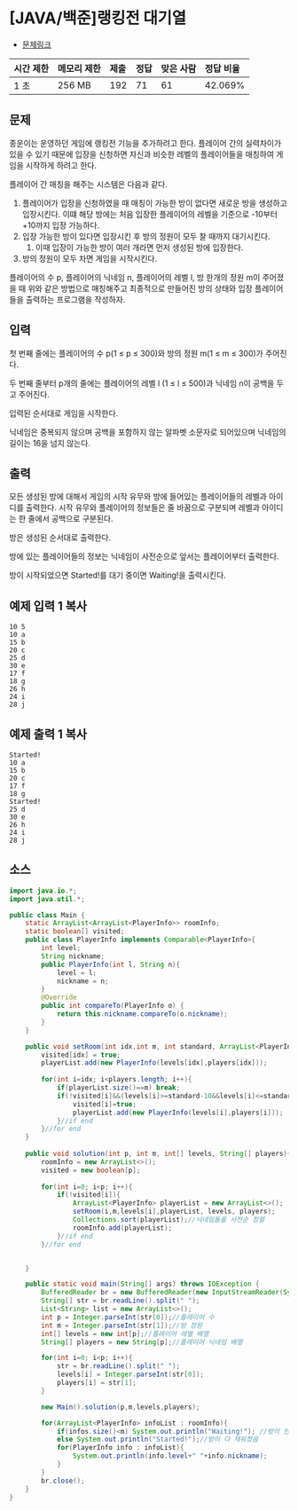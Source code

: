# [JAVA/백준]랭킹전 대기열

- [문제링크](https://www.acmicpc.net/problem/20006)

| 시간 제한 | 메모리 제한 | 제출 | 정답 | 맞은 사람 | 정답 비율 |
| :-------- | :---------- | :--- | :--- | :-------- | :-------- |
| 1 초      | 256 MB      | 192  | 71   | 61        | 42.069%   |

## 문제

종운이는 운영하던 게임에 랭킹전 기능을 추가하려고 한다. 플레이어 간의 실력차이가 있을 수 있기 때문에 입장을 신청하면 자신과 비슷한 레벨의 플레이어들을 매칭하여 게임을 시작하게 하려고 한다.

플레이어 간 매칭을 해주는 시스템은 다음과 같다.

1. 플레이어가 입장을 신청하였을 때 매칭이 가능한 방이 없다면 새로운 방을 생성하고 입장시킨다. 이떄 해당 방에는 처음 입장한 플레이어의 레벨을 기준으로 -10부터 +10까지 입장 가능하다.
2. 입장 가능한 방이 있다면 입장시킨 후 방의 정원이 모두 찰 때까지 대기시킨다.
   1. 이때 입장이 가능한 방이 여러 개라면 먼저 생성된 방에 입장한다.
3. 방의 정원이 모두 차면 게임을 시작시킨다.

플레이어의 수 p, 플레이어의 닉네임 n, 플레이어의 레벨 l, 방 한개의 정원 m이 주어졌을 때 위와 같은 방법으로 매칭해주고 최종적으로 만들어진 방의 상태와 입장 플레이어들을 출력하는 프로그램을 작성하자.

## 입력

첫 번째 줄에는 플레이어의 수 p(1 ≤ p ≤ 300)와 방의 정원 m(1 ≤ m ≤ 300)가 주어진다.

두 번째 줄부터 p개의 줄에는 플레이어의 레벨 l (1 ≤ l ≤ 500)과 닉네임 n이 공백을 두고 주어진다.

입력된 순서대로 게임을 시작한다.

닉네임은 중복되지 않으며 공백을 포함하지 않는 알파벳 소문자로 되어있으며 닉네임의 길이는 16을 넘지 않는다.

## 출력

모든 생성된 방에 대해서 게임의 시작 유무와 방에 들어있는 플레이어들의 레벨과 아이디를 출력한다. 시작 유무와 플레이어의 정보들은 줄 바꿈으로 구분되며 레벨과 아이디는 한 줄에서 공백으로 구분된다.

방은 생성된 순서대로 출력한다.

방에 있는 플레이어들의 정보는 닉네임이 사전순으로 앞서는 플레이어부터 출력한다.

방이 시작되었으면 Started!를 대기 중이면 Waiting!을 출력시킨다.

## 예제 입력 1 복사

```
10 5
10 a
15 b
20 c
25 d
30 e
17 f
18 g
26 h
24 i
28 j
```

## 예제 출력 1 복사

```
Started!
10 a
15 b
20 c
17 f
18 g
Started!
25 d
30 e
26 h
24 i
28 j
```



## 소스

```java
import java.io.*;
import java.util.*;

public class Main {
    static ArrayList<ArrayList<PlayerInfo>> roomInfo;
    static boolean[] visited;
    public class PlayerInfo implements Comparable<PlayerInfo>{
        int level;
        String nickname;
        public PlayerInfo(int l, String n){
            level = l;
            nickname = n;
        }
        @Override
        public int compareTo(PlayerInfo o) {
            return this.nickname.compareTo(o.nickname);
        }
    }

    public void setRoom(int idx,int m, int standard, ArrayList<PlayerInfo> playerList, int[] levels, String[] players){
        visited[idx] = true;
        playerList.add(new PlayerInfo(levels[idx],players[idx]));
      
        for(int i=idx; i<players.length; i++){
            if(playerList.size()==m) break;
            if(!visited[i]&&(levels[i]>=standard-10&&levels[i]<=standard+10)){
                visited[i]=true;
                playerList.add(new PlayerInfo(levels[i],players[i]));
            }//if end
        }//for end
    }
  
    public void solution(int p, int m, int[] levels, String[] players){
        roomInfo = new ArrayList<>();
        visited = new boolean[p];
      
        for(int i=0; i<p; i++){
            if(!visited[i]){
                ArrayList<PlayerInfo> playerList = new ArrayList<>();
                setRoom(i,m,levels[i],playerList, levels, players);
                Collections.sort(playerList);//닉네임들을 사전순 정렬
                roomInfo.add(playerList);
            }//if end
        }//for end


    }

    public static void main(String[] args) throws IOException {
        BufferedReader br = new BufferedReader(new InputStreamReader(System.in));
        String[] str = br.readLine().split(" ");
        List<String> list = new ArrayList<>();
        int p = Integer.parseInt(str[0]);//플레이어 수
        int m = Integer.parseInt(str[1]);//방 정원
        int[] levels = new int[p];//플레이어 레벨 배열
        String[] players = new String[p];//플레이어 닉네임 배열

        for(int i=0; i<p; i++){
            str = br.readLine().split(" ");
            levels[i] = Integer.parseInt(str[0]);
            players[i] = str[1];
        }

        new Main().solution(p,m,levels,players);

        for(ArrayList<PlayerInfo> infoList : roomInfo){
            if(infos.size()<m) System.out.println("Waiting!"); //방이 안채워졌음
            else System.out.println("Started!");//방이 다 채워졌음
            for(PlayerInfo info : infoList){
                System.out.println(info.level+" "+info.nickname);
            }
        }
        br.close();
    }
}
```

